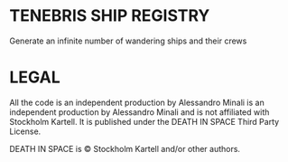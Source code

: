 # TENEBRIS SHIP REGISTRY
Generate an infinite number of wandering ships and their crews

# LEGAL
All the code is an independent production by Alessandro Minali is an independent production by Alessandro Minali and is not affiliated with Stockholm Kartell. It is published under the DEATH IN SPACE Third Party License.  

DEATH IN SPACE is © Stockholm Kartell and/or other authors.  